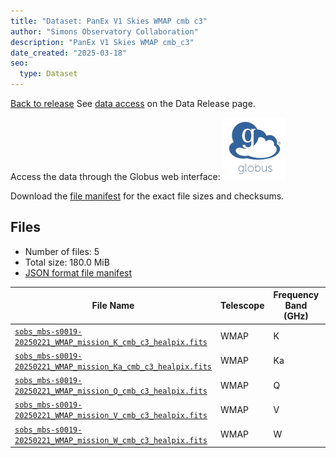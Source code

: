 ```yaml
---
title: "Dataset: PanEx V1 Skies WMAP cmb c3"
author: "Simons Observatory Collaboration"
description: "PanEx V1 Skies WMAP cmb_c3"
date_created: "2025-03-18"
seo:
  type: Dataset
---
```


[Back to release](./panexv1-wmap.html#datasets)
See [data access](./panexv1-wmap.html#data-access) on the Data Release page.

Access the data through the Globus web interface: [![Download via Globus](images/globus-logo.png)](https://app.globus.org/file-manager?origin_id=53b2a147-ae9d-4bbf-9d18-3b46d133d4bb&origin_path=%2Fpanexp_v1_wmap%2Fcmb_c3%2F)

Download the [file manifest](https://g-0a470a.6b7bd8.0ec8.data.globus.org/panexp_v1_wmap/cmb_c3/manifest.json) for the exact file sizes and checksums.

## Files

- Number of files: 5
- Total size: 180.0 MiB
- [JSON format file manifest](https://g-0a470a.6b7bd8.0ec8.data.globus.org/panexp_v1_wmap/cmb_c3/manifest.json)

|                                                                                            File Name                                                                                            | Telescope | Frequency Band (GHz) | Pixelization |   Size   |
| ----------------------------------------------------------------------------------------------------------------------------------------------------------------------------------------------- | --------- | -------------------- | ------------ | -------- |
| [`sobs_mbs-s0019-20250221_WMAP_mission_K_cmb_c3_healpix.fits`](https://g-0a470a.6b7bd8.0ec8.data.globus.org/panexp_v1_wmap/cmb_c3/sobs_mbs-s0019-20250221_WMAP_mission_K_cmb_c3_healpix.fits)   | WMAP      | K                    | healpix      | 36.0 MiB |
| [`sobs_mbs-s0019-20250221_WMAP_mission_Ka_cmb_c3_healpix.fits`](https://g-0a470a.6b7bd8.0ec8.data.globus.org/panexp_v1_wmap/cmb_c3/sobs_mbs-s0019-20250221_WMAP_mission_Ka_cmb_c3_healpix.fits) | WMAP      | Ka                   | healpix      | 36.0 MiB |
| [`sobs_mbs-s0019-20250221_WMAP_mission_Q_cmb_c3_healpix.fits`](https://g-0a470a.6b7bd8.0ec8.data.globus.org/panexp_v1_wmap/cmb_c3/sobs_mbs-s0019-20250221_WMAP_mission_Q_cmb_c3_healpix.fits)   | WMAP      | Q                    | healpix      | 36.0 MiB |
| [`sobs_mbs-s0019-20250221_WMAP_mission_V_cmb_c3_healpix.fits`](https://g-0a470a.6b7bd8.0ec8.data.globus.org/panexp_v1_wmap/cmb_c3/sobs_mbs-s0019-20250221_WMAP_mission_V_cmb_c3_healpix.fits)   | WMAP      | V                    | healpix      | 36.0 MiB |
| [`sobs_mbs-s0019-20250221_WMAP_mission_W_cmb_c3_healpix.fits`](https://g-0a470a.6b7bd8.0ec8.data.globus.org/panexp_v1_wmap/cmb_c3/sobs_mbs-s0019-20250221_WMAP_mission_W_cmb_c3_healpix.fits)   | WMAP      | W                    | healpix      | 36.0 MiB |
